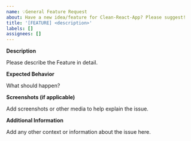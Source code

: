 ```yaml
---
name: 💡General Feature Request
about: Have a new idea/feature for Clean-React-App? Please suggest!
title: '[FEATURE] <description>'
labels: []
assignees: []
---
```


**Description**

Please describe the Feature in detail.

**Expected Behavior**

What should happen?

**Screenshots (if applicable)**

Add screenshots or other media to help explain the issue.

**Additional Information**

Add any other context or information about the issue here.
